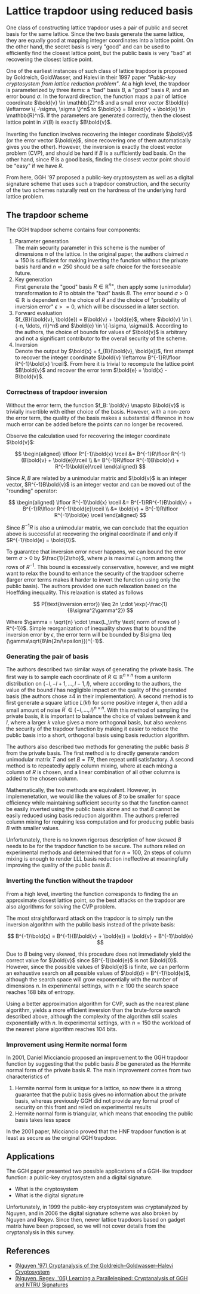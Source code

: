 # Lattice trapdoor using reduced basis
One class of constructing lattice trapdoor uses a pair of public and secret basis for the same lattice. Since the two basis generate the same lattice, they are equally good at mapping integer coordinates into a lattice point. On the other hand, the secret basis is very "good" and can be used to efficiently find the closest lattice point, but the public basis is very "bad" at recovering the closest lattice point.

One of the earliest instances of such class of lattice trapdoor is proposed by Goldreich, GoldWasser, and Halevi in their 1997 paper *"Public-key cryptosystem from lattice reduction problem"*. At a high level, the trapdoor is parameterized by three items: a "bad" basis $B$, a "good" basis $R$, and an error bound $\sigma$. In the forward direction, the function maps a pair of lattice coordinate $\bold{v} \in \mathbb{Z}^n$ and a small error vector $\bold{e} \leftarrow \{ -\sigma, \sigma \}^n$ to $\bold{x} = B\bold{v} + \bold{e} \in \mathbb{R}^n$. If the parameters are generated correctly, then the closest lattice point in $\mathcal{L}(B)$ is exactly $B\bold{v}$.

Inverting the function involves recovering the integer coordinate $\bold{v}$ (or the error vector $\bold{e}$, since recovering one of them automatically gives you the other). However, the inversion is exactly the cloest vector problem (CVP), and should be hard if $B$ is a sufficiently bad basis. On the other hand, since $R$ is a good basis, finding the closest vector point should be "easy" if we have $R$.

From here, GGH '97 proposed a public-key cryptosystem as well as a digital signature scheme that uses such a trapdoor construction, and the security of the two schemes naturally rest on the hardness of the underlying hard lattice problem.

## The trapdoor scheme
The GGH trapdoor scheme contains four components:

1. Parameter generation  
The main security parameter in this scheme is the number of dimensions $n$ of the lattice. In the original paper, the authors claimed $n \approx 150$ is sufficient for making inverting the function without the private basis hard and $n \approx 250$ should be a safe choice for the foreseeable future.
2. Key generation  
First generate the "good" basis $R \in \mathbb{R}^{n \times }$, then apply some (unimodular) transformation to $R$ to obtain the "bad" basis $B$. The error bound $\sigma > 0 \in \mathbb{R}$ is dependent on the choice of $R$ and the choice of "probability of inversion error" $\epsilon >= 0$, which will be discussed in a later section.
3. Forward evaluation  
$f_{B}(\bold{v}, \bold{e}) = B\bold{v} + \bold{e}$, where $\bold{v} \in \{-n, \ldots, n\}^n$ and $\bold{e} \in \{-\sigma, \sigma\}$. According to the authors, the choice of bounds for values of $\bold{v}$ is arbitrary and not a significant contributor to the overall security of the scheme.
4. Inversion  
Denote the output by $\bold{x} = f_{B}(\bold{v}, \bold{e})$, first attempt to recover the integer coordinate $\bold{v} \leftarrow B^{-1}R\lfloor R^{-1}\bold{x} \rceil$. From here it is trivial to recompute the lattice point $B\bold{v}$ and recover the error term $\bold{e} = \bold{x} - B\bold{v}$.

### Correctness of trapdoor inversion
Without the error term, the function $f_B: \bold{v} \mapsto B\bold{v}$ is trivially invertible with either choice of the basis. However, with a non-zero the error term, the quality of the basis makes a substantial difference in how much error can be added before the points can no longer be recovered.

Observe the calculation used for recovering the integer coordinate $\bold{v}$:

$$
\begin{aligned}
\lfloor R^{-1}\bold{x} \rceil &= B^{-1}R\lfloor R^{-1}(B\bold{v} + \bold{e})\rceil \\
&= B^{-1}R\lfloor R^{-1}B\bold{v} + R^{-1}\bold{e}\rceil
\end{aligned}
$$

Since $R, B$ are related by a unimodular matrix and $\bold{v}$ is an integer vector, $R^{-1}B\bold{v}$ is an integer vector and can be moved out of the "rounding" operator:

$$
\begin{aligned}
\lfloor R^{-1}\bold{x} \rceil &= B^{-1}RR^{-1}B\bold{v} + B^{-1}R\lfloor R^{-1}\bold{e}\rceil \\
&= \bold{v} + B^{-1}R\lfloor R^{-1}\bold{e} \rceil
\end{aligned}
$$

Since $B^{-1}R$ is also a unimodular matrix, we can conclude that the equation above is successful at recovering the original coordinate if and only if $R^{-1}\bold{e} = \bold{0}$.

To guarantee that inversion error never happens, we can bound the error term $\sigma > 0$ by $\frac{1}{2\rho}$, where $\rho$ is maximal $L_1$ norm among the rows of $R^{-1}$. This bound is excessively conservative, however, and we might want to relax the bound to enhance the security of the trapdoor scheme (larger error terms makes it harder to invert the function using only the public basis). The authors provided one such relaxation based on the Hoeffding inequality. This relaxation is stated as follows

$$
P(\text{inversion error}) \leq 2n \cdot \exp(-\frac{1}{8\sigma^2\gamma^2})
$$

Where $\gamma = \sqrt{n} \cdot \max(L_\infty \text{ norm of rows of } R^{-1})$. Simple reorganization of inequality shows that to bound the inversion error by $\epsilon$, the error term will be bounded by $\sigma \leq (\gamma\sqrt{8\ln{2n/\epsilon}})^{-1}$.

### Generating the pair of basis
The authors described two similar ways of generating the private basis. The first way is to sample each coordinate of $R \in \mathbb{R}^{n \times n}$ from a uniform distribution on $\{-l, -l + 1, \ldots, l-1, l\}$, where according to the authors, the value of the bound $l$ has negligible impact on the quality of the generated basis (the authors chose $\pm 4$ in their implementation). A second method is to first generate a square lattice $L(kI)$ for some positive integer $k$, then add a small amount of noise $R^\prime \in \{-l, \ldots, l\}^{n \times n}$. With this method of sampling the private basis, it is important to balance the choice of values between $k$ and $l$, where a larger $k$ value gives a more orthogonal basis, but also weakens the security of the trapdoor function by making it easier to reduce the public basis into a short, orthogonal basis using basis reduction algorithm.

The authors also described two methods for generating the public basis $B$ from the private basis. The first method is to directly generate random unimodular matrix $T$ and set $B = TR$, then repeat until satisfactory. A second method is to repeatedly apply column mixing, where at each mixing a column of $R$ is chosen, and a linear combination of all other columns is added to the chosen column.

Mathematically, the two methods are equivalent. However, in implemenetation, we would like the values of $B$ to be smaller for space efficiency while maintaining sufficient security so that the function cannot be easily inverted using the public basis alone and so that $B$ cannot be easily reduced using basis reduction algorithm. The authors preferred column mixing for requiring less computation and for producing public basis $B$ with smaller values.

Unfortunately, there is no known rigorous description of how skewed $B$ needs to be for the trapdoor function to be secure. The authors relied on experimental methods and determined that for $n \approx 100$, $2n$ steps of column mixing is enough to render LLL basis reduction ineffective at meaningfully improving the quality of the public basis $B$.

### Inverting the function without the trapdoor
From a high level, inverting the function corresponds to finding the an approximate closest lattice point, so the best attacks on the trapdoor are also algorithms for solving the CVP problem.

The most straightforward attack on the trapdoor is to simply run the inversion algorithm with the public basis instead of the private basis:

$$
B^{-1}\bold{x} = B^{-1}(B\bold{v} + \bold{e}) = \bold{v} + B^{-1}\bold{e}
$$

Due to $B$ being very skewed, this procedure does not immediately yield the correct value for $\bold{v}$ since $B^{-1}\bold{e}$  is not $\bold{0}$. However, since the possible values of $\bold{e}$ is finite, we can perform an exhaustive search on all possible values of $\bold{d} = B^{-1}\bold{e}$, although the search space will grow exponentially with the number of dimensions $n$. In experimental settings, with $n \geq 100$ the search space reaches 168 bits of entropy.

Using a better approximation algorithm for CVP, such as the nearest plane algorithm, yields a more efficient inversion than the brute-force search described above, although the complexity of the algorithm still scales exponentially with $n$. In experimental settings, with $n=150$ the workload of the nearest plane algorithm reaches 104 bits.

### Improvement using Hermite normal form
In 2001, Daniel Micciancio proposed an improvement to the GGH trapdoor function by suggesting that the public basis $B$ be generated as the Hermite normal form of the private basis $R$. The main improvement comes from two characteristics of 

1. Hermite normal form is unique for a lattice, so now there is a strong guarantee that the public basis gives no information about the private basis, whereas previously GGH did not provide any formal proof of security on this front and relied on experimental results
2. Hermite normal form is triangular, which means that encoding the public basis takes less space

In the 2001 paper, Micciancio proved that the HNF trapdoor function is at least as secure as the original GGH trapdoor.

## Applications
The GGH paper presented two possible applications of a GGH-like trapdoor function: a public-key cryptosystem and a digital signature.

- What is the cryptosystem
- What is the digital signature

Unfortunately, in 1999 the public-key cryptosystem was cryptanalyzed by Nguyen, and in 2006 the digital signature scheme was also broken by Nguyen and Regev. Since then, newer lattice trapdoors based on gadget matrix have been proposed, so we will not cover details from the cryptanalysis in this survey.


## References
- [(Nguyen '97) Cryptanalysis of the Goldreich–Goldwasser–Halevi Cryptosystem](https://link.springer.com/content/pdf/10.1007/3-540-48405-1_18.pdf)
- [(Nguyen, Regev, '06) Learning a Parallelepiped: Cryptanalysis of GGH and NTRU Signatures](https://iacr.org/archive/eurocrypt2006/40040273/40040273.pdf)